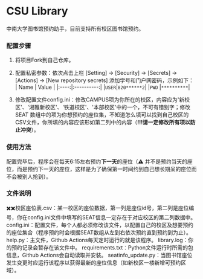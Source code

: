 # CSU Library
中南大学图书馆预约助手，目前支持所有校区图书馆预约。

### 配置步骤
1. 将项目Fork到自己仓库。

2. 配置私密参数：依次点击上栏 [Setting] -> [Security] -> [Secrets] -> [Actions] -> [New repository secrets] 添加学号和门户网密码，示例如下：
    | Name |    Value   |
    |:----:|:----------:|
    |`USER`|`820******2`|
    |`PWD` |`**********`|

3. 修改配置文件config.ini：修改CAMPUS项为你所在的校区，内容应为'新校区'、'湘雅新校区'、'铁道校区'、'本部校区'中的一个，不可有错别字；修改 SEAT 数组中的项为你想预约的座位集，不知道怎么填可以找到自己校区的CSV文件，你所填的内容应该形如第二列中的内容（**!!!请一定修改所有项以防止冲突**）。

### 使用方法
配置完毕后，程序会在每天6:15左右预约**下一天**的座位（⚠️ 并不是预约当天的座位，而是预约下一天的座位，这样是为了确保第一时间约到自己想长期呆的座位而不会被别人抢到）。

### 文件说明
✖️✖️校区座位表.csv：某一校区的座位数据，第一列是座位id号，第二列是座位编号，你在config.ini文件中填写的SEAT信息一定存在于对应校区的第二列数据中。
config.ini：配置文件，每个人都必须修改该文件，以配置自己的校区及想要预约的座位集合（程序预约时会根据SEAT数组从左到右依次预约直到预约到为止）。
help.py：主文件，Github Actions每天定时运行的就是该程序。
library.log：你的预约记录会暂存在该文件中。
requirements.txt：Python文件运行时所需的包信息，Github Actions会自动读取并安装。
seatinfo_update.py：当图书馆座位发生变更时应运行该程序以获得最新的座位信息（如新校区一楼新增可预约区域）。
